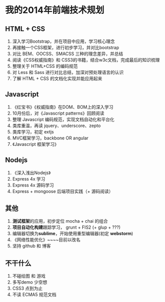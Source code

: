# 我的2014年前端技术规划

## HTML + CSS

 1. 深入学习Bootstrap，并在项目中应用，学习核心理念
 2. 再接触一个CSS框架，进行初步学习，并对比bootstrap
 3. 对比 BEM、OOCSS、SMACSS 三种的理念差异，并总结
 4. 阅读《CSS权威指南》和 CSS3的书籍，结合w3c文档，完成最后的知识梳理
 5. 整理关于 HTML+CSS 的编码规范
 6. 对 Less 和 Sass 进行对比总结，加深对预处理语言的认识
 7. 了解 HTML + CSS 的文档化实现并能应用起来

## Javascript

 1. 《红宝书》《权威指南》在DOM、BOM上的深入学习
 2. 10月份后，对《Javascript patterns》回顾阅读
 3. 整理 Javascript 编码规范，实现文档自动化和平台化
 4. 类库重温，再读 jquery、underscore、zepto
 5. 类库学习，初定 extjs
 6. MVC框架学习，backbone OR angular
 7. 《Javascript 框架学习》

## Nodejs

 1. 《深入浅出Nodejs》
 2. Express 4x 学习
 3. Express 4x 源码学习 
 4. Express + mongoose 后端项目实践（+ 源码阅读）

## 其他

 1. **测试框架**的应用，初步定位 mocha + chai 的组合
 2. **项目自动化构建**跟踪学习， grunt + FIS2 (+ glup + ???)
 3. 编辑器切换为**sublime**，开始使用重型编辑器(初定 **webstorm**)
 4. 《网络性能优化》~~~~目前以改名
 5. 坚持 github 和 博客

## 不干什么

 1. 不碰绘图 和 游戏
 2. 多写demo 少空想
 3. CSS3 点到为止
 4. 不读 ECMA5 规范文档